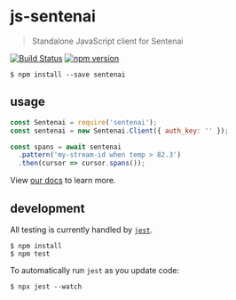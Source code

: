 # js-sentenai

> Standalone JavaScript client for Sentenai

[![Build Status](https://travis-ci.org/Sentenai/js-sentenai.svg?branch=master)](https://travis-ci.org/Sentenai/js-sentenai) [![npm version](https://badge.fury.io/js/sentenai.svg)](https://badge.fury.io/js/sentenai)

```shell
$ npm install --save sentenai
```

## usage

```js
const Sentenai = require('sentenai');
const sentenai = new Sentenai.Client({ auth_key: '' });

const spans = await sentenai
  .pattern('my-stream-id when temp > 82.3')
  .then(cursor => cursor.spans());
```

View [our docs](http://docs.sentenai.com/) to learn more.

## development

All testing is currently handled by [`jest`](https://facebook.github.io/jest/).

```
$ npm install
$ npm test
```

To automatically run `jest` as you update code:

```
$ npx jest --watch
```
